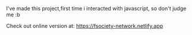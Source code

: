 I've made this project,first time i interacted with javascript, so don't judge me :b

Check out online version at:  https://fsociety-network.netlify.app
